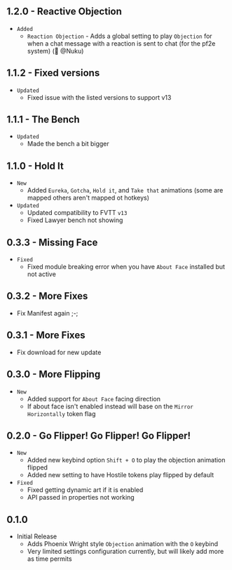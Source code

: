 ## 1.2.0 - Reactive Objection

- `Added`
  - `Reaction Objection` - Adds a global setting to play `Objection` for when a chat message with a reaction is sent to chat (for the pf2e system) (🧠 @Nuku)

## 1.1.2 - Fixed versions

- `Updated`
  - Fixed issue with the listed versions to support v13

## 1.1.1 - The Bench

- `Updated`
  - Made the bench a bit bigger

## 1.1.0 - Hold It

- `New`
  - Added `Eureka`, `Gotcha`, `Hold it`, and `Take that` animations (some are mapped others aren't mapped ot hotkeys)
- `Updated`
  - Updated compatibility to FVTT `v13`
  - Fixed Lawyer bench not showing

## 0.3.3 - Missing Face

- `Fixed`
  - Fixed module breaking error when you have `About Face` installed but not active

## 0.3.2 - More Fixes

- Fix Manifest again ;-;

## 0.3.1 - More Fixes

- Fix download for new update

## 0.3.0 - More Flipping

- `New`
  - Added support for `About Face` facing direction
  - If about face isn't enabled instead will base on the `Mirror Horizontally` token flag

## 0.2.0 - Go Flipper! Go Flipper! Go Flipper!

- `New`
  - Added new keybind option `Shift + O` to play the objection animation flipped
  - Added new setting to have Hostile tokens play flipped by default
- `Fixed`
  - Fixed getting dynamic art if it is enabled
  - API passed in properties not working

## 0.1.0

- Initial Release
  - Adds Phoenix Wright style `Objection` animation with the `O` keybind
  - Very limited settings configuration currently, but will likely add more as time permits

